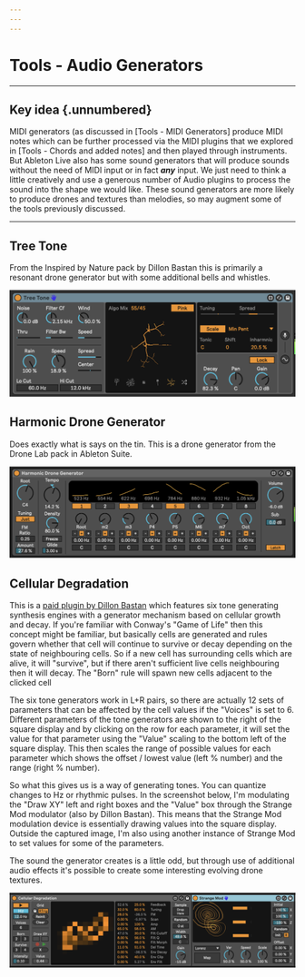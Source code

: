 ```yaml
---
---
---
```


# Tools - Audio Generators

------------------------------------------------------------------------

## Key idea {.unnumbered}

MIDI generators (as discussed in [Tools - MIDI Generators] produce MIDI notes which can be further processed via the MIDI plugins that we explored in [Tools - Chords and added notes] and then played through instruments. But Ableton Live also has some sound generators that will produce sounds without the need of MIDI input or in fact ***any*** input. We just need to think a little creatively and use a generous number of Audio plugins to process the sound into the shape we would like. These sound generators are more likely to produce drones and textures than melodies, so may augment some of the tools previously discussed.

------------------------------------------------------------------------

## Tree Tone

From the Inspired by Nature pack by Dillon Bastan this is primarily a resonant drone generator but with some additional bells and whistles.

![](./images/Tree_tone.png)<!-- -->

## Harmonic Drone Generator

Does exactly what is says on the tin. This is a drone generator from the Drone Lab pack in Ableton Suite.

![](./images/Harmonic_Drone_Generator.png)<!-- -->

## Cellular Degradation

This is a [paid plugin by Dillon Bastan](https://dillonbastan.gumroad.com/l/yyehc?layout=profile) which features six tone generating synthesis engines with a generator mechanism based on cellular growth and decay. If you're familiar with Conway's "Game of Life" then this concept might be familiar, but basically cells are generated and rules govern whether that cell will continue to survive or decay depending on the state of neighbouring cells. So if a new cell has surrounding cells which are alive, it will "survive", but if there aren't sufficient live cells neighbouring then it will decay. The "Born" rule will spawn new cells adjacent to the clicked cell

The six tone generators work in L+R pairs, so there are actually 12 sets of parameters that can be affected by the cell values if the "Voices" is set to 6. Different parameters of the tone generators are shown to the right of the square display and by clicking on the row for each parameter, it will set the value for that parameter using the "Value" scaling to the bottom left of the square display. This then scales the range of possible values for each parameter which shows the offset / lowest value (left % number) and the range (right % number).

So what this gives us is a way of generating tones. You can quantize changes to Hz or rhythmic pulses. In the screenshot below, I'm modulating the "Draw XY" left and right boxes and the "Value" box through the Strange Mod modulator (also by Dillon Bastan). This means that the Strange Mod modulation device is essentially drawing values into the square display. Outside the captured image, I'm also using another instance of Strange Mod to set values for some of the parameters.

The sound the generator creates is a little odd, but through use of additional audio effects it's possible to create some interesting evolving drone textures.

![](./images/Cellular_Degradation.png)<!-- -->

